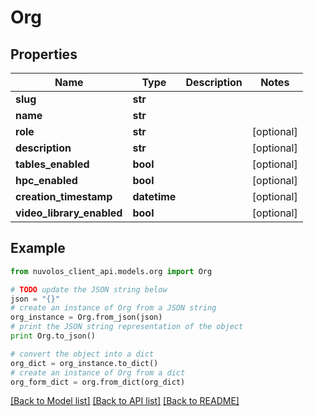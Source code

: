 # Org


## Properties

Name | Type | Description | Notes
------------ | ------------- | ------------- | -------------
**slug** | **str** |  | 
**name** | **str** |  | 
**role** | **str** |  | [optional] 
**description** | **str** |  | [optional] 
**tables_enabled** | **bool** |  | [optional] 
**hpc_enabled** | **bool** |  | [optional] 
**creation_timestamp** | **datetime** |  | [optional] 
**video_library_enabled** | **bool** |  | [optional] 

## Example

```python
from nuvolos_client_api.models.org import Org

# TODO update the JSON string below
json = "{}"
# create an instance of Org from a JSON string
org_instance = Org.from_json(json)
# print the JSON string representation of the object
print Org.to_json()

# convert the object into a dict
org_dict = org_instance.to_dict()
# create an instance of Org from a dict
org_form_dict = org.from_dict(org_dict)
```
[[Back to Model list]](../README.md#documentation-for-models) [[Back to API list]](../README.md#documentation-for-api-endpoints) [[Back to README]](../README.md)


